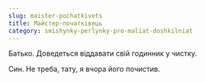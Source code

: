 ```yaml
---
slug: maister-pochatkivets
title: Майстер-початківець
category: smishynky-perlynky-pro-maliat-doshkilniat
---
```

Батько. Доведеться віддавати свій годинник у чистку.

Син. Не треба, тату, я вчора його почистив.
